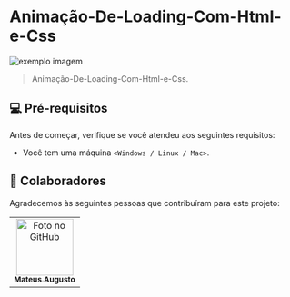 # Animação-De-Loading-Com-Html-e-Css

<img src="http://conteudo.imguol.com.br/c/noticias/07/2020/01/02/arte-para-o-tec-por-tras-da-calculadora-1577992106273_v2_1200x1200.jpg" alt="exemplo imagem">

>  Animação-De-Loading-Com-Html-e-Css.

## 💻 Pré-requisitos

Antes de começar, verifique se você atendeu aos seguintes requisitos:

* Você tem uma máquina `<Windows / Linux / Mac>`. 

## 🤝 Colaboradores

Agradecemos às seguintes pessoas que contribuíram para este projeto:

<table>
  <tr>
    <td align="center">
      <a href="#">
        <img src="https://i.pinimg.com/736x/a0/fd/24/a0fd243fc8a65b1618cfa58701cd5078.jpg" width="100px;" alt="Foto no GitHub"/><br>
        <sub>
          <b>Mateus Augusto</b>
        </sub>
      </a>
    </td>
  </tr>
</table>
